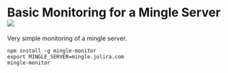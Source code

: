 Basic Monitoring for a Mingle Server [<img src="https://secure.travis-ci.org/jolira/mingle-monitor.png" />](http://travis-ci.org/#!/jolira/mingle-monitor)
==============================================

Very simple monitoring of a mingle server.

```
npm install -g mingle-monitor
export MINGLE_SERVER=mingle.jolira.com
mingle-monitor
```
